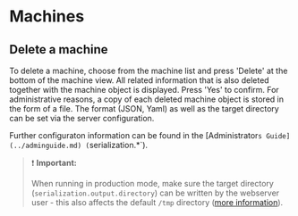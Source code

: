 # Machines

## Delete a machine

To delete a machine, choose from the machine list and press 'Delete' at the bottom of the machine
view. All related information that is also deleted together with the machine object is displayed.
Press 'Yes' to confirm. For administrative reasons, a copy of each deleted machine object is stored
in the form of a file. The format (JSON, Yaml) as well as the target directory can be set via the
server configuration.

Further configuraton information can be found in the [Administrator`s Guide](../adminguide.md)
(`serialization.*`).

> :exclamation: **Important:**
>
> When running in production mode, make sure the target directory (`serialization.output.directory`)
> can be written by the webserver user - this also affects the default `/tmp` directory
> ([more information](http://blog.oddbit.com/2012/11/05/fedora-private-tmp/)).
